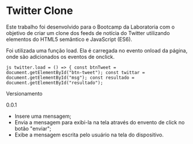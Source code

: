 # Twitter Clone

Este trabalho foi desenvolvido para o Bootcamp da Laboratoria com o objetivo de criar um clone dos feeds de notícia do Twitter utilizando elementos do HTML5 semântico e JavaScript (ES6).

Foi utilizada uma função load. Ela é carregada no evento onload da página, onde são adicionados os eventos de onclick.

`js twitter.load = () => { const btnTweet = document.getElementById("btn-tweet"); const twittar = document.getElementById("msg"); const resultado = document.getElementById("resultado");`

Versionamento

0.0.1

- Insere uma mensagem;
- Envia a mensagem para exibi-la na tela através do envento de click no botão "enviar";
- Exibe a mensagem escrita pelo usuário na tela do dispositivo.
